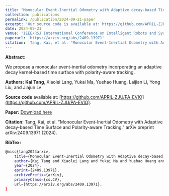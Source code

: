 ```yaml
---
title: "Monocular Event-Inertial Odometry with Adaptive decay-based Time Surface and Polarity-aware Tracking"
collection: publications
permalink: /publication/2024-09-21-paper
excerpt: 'Our source code is available at: https://github.com/APRIL-ZJU/PA-EVIO.'
date: 2024-09-21
venue: 'IEEE/RSJ International Conference on Intelligent Robots and Systems (IROS) 2024'
paperurl: 'https://arxiv.org/abs/2409.13971'
citation: 'Tang, Kai, et al. "Monocular Event-Inertial Odometry with Adaptive decay-based Time Surface and Polarity-aware Tracking." arXiv preprint arXiv:2409.13971 (2024).'
---
```

**Abstract:** 

We propose a monocular event-inertial odometry incorporating an adaptive decay kernel-based time surface with polarity-aware tracking.

**Authors:** **Kai Tang**, Xiaolei Lang, Yukai Ma, Yuehao Huang, Laijian Li, Yong Liu, and Jiajun Lv

**Source code** available at: [https://github.com/APRIL-ZJU/PA-EVIO](https://github.com/APRIL-ZJU/PA-EVIO).

**Paper:** [Download here](https://arxiv.org/abs/2409.13971)

**Citation:** Tang, Kai, et al. "Monocular Event-Inertial Odometry with Adaptive decay-based Time Surface and Polarity-aware Tracking." arXiv preprint arXiv:2409.13971 (2024).

**BibTex:**
```bash
@misc{tang2024arxiv,
    title={Monocular Event-Inertial Odometry with Adaptive decay-based Time Surface and Polarity-aware Tracking}, 
    author={Kai Tang and Xiaolei Lang and Yukai Ma and Yuehao Huang and Laijian Li and Yong Liu and Jiajun Lv},
    year={2024},
    eprint={2409.13971},
    archivePrefix={arXiv},
    primaryClass={cs.CV},
    url={https://arxiv.org/abs/2409.13971}, 
}
```